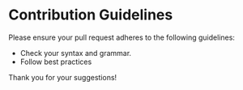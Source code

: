 # Contribution Guidelines

Please ensure your pull request adheres to the following guidelines:

- Check your syntax and grammar.
- Follow best practices

Thank you for your suggestions!

